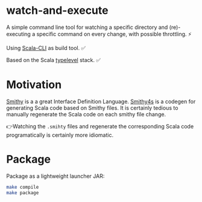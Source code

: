 # watch-and-execute
A simple command line tool for watching a specific directory and 
(re)-executing a specific command on every change, with possible throttling. ⚡

Using [Scala-CLI](https://scala-cli.virtuslab.org/) as build tool. ✅

Based on the Scala  [typelevel](https://typelevel.org/) stack. ✅

# Motivation
[Smithy](https://smithy.io/2.0/index.html) is a a great Interface Definition Language. [Smithy4s](https://disneystreaming.github.io/smithy4s/) is a codegen for generating Scala code based on Smithy files.
It is certainly tedious to manually regenerate the Scala code on each smithy file change.

👉Watching the `.smihty` files and regenerate the corresponding Scala code programatically is certainly more idiomatic.

# Package 
Package as a lightweight launcher JAR:
```bash
make compile 
make package
```



